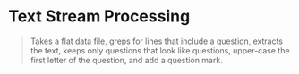 # Text Stream Processing

> Takes a flat data file, greps for lines that include a question, extracts the text, keeps only questions that look like questions, upper-case the first letter of the question, and add a question mark.
